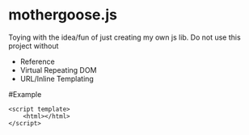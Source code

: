 # mothergoose.js

Toying with the idea/fun of just creating my own js lib. Do not use this project without 

- Reference
- Virtual Repeating DOM
- URL/Inline Templating

#Example

```
<script template>
    <html></html>
</script>
```
